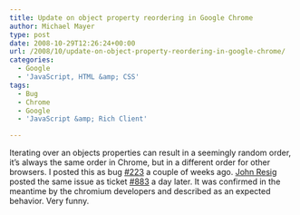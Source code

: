 ```yaml
---
title: Update on object property reordering in Google Chrome
author: Michael Mayer
type: post
date: 2008-10-29T12:26:24+00:00
url: /2008/10/update-on-object-property-reordering-in-google-chrome/
categories:
  - Google
  - 'JavaScript, HTML &amp; CSS'
tags:
  - Bug
  - Chrome
  - Google
  - 'JavaScript &amp; Rich Client'

---
```

Iterating over an objects properties can result in a seemingly random order, it&#8217;s always the same order in Chrome, but in a different order for other browsers. I posted this as bug [#223][1] a couple of weeks ago. [John Resig][2] posted the same issue as ticket [#883][3] a day later. It was confirmed in the meantime by the chromium developers and described as an expected behavior. Very funny.

 [1]: http://code.google.com/p/chromium/issues/detail?id=223
 [2]: http://ejohn.org/
 [3]: http://code.google.com/p/chromium/issues/detail?id=883